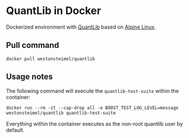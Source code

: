 # QuantLib in Docker
Dockerized environment with [QuantLib](http://quantlib.org) based on [Alpine Linux](https://alpinelinux.org).

## Pull command
`docker pull westonsteimel/quantlib`

## Usage notes

The following command will execute the `quantlib-test-suite` within the container:

`docker run --rm -it --cap-drop all -e BOOST_TEST_LOG_LEVEL=message westonsteimel/quantlib quantlib-test-suite`

Everything within the container executes as the non-root quantlib user by default.

